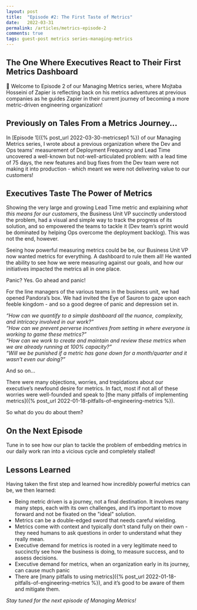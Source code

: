 ```yaml
---
layout: post
title:  "Episode #2: The First Taste of Metrics"
date:   2022-03-31
permalink: /articles/metrics-episode-2
comments: true
tags: guest-post metrics series-managing-metrics
---
```


## The One Where Executives React to Their First Metrics Dashboard

🍿 Welcome to Episode 2 of our Managing Metrics series, where Mojtaba Hosseini of Zapier is reflecting back on his metrics adventures at previous companies as he guides Zapier in their current journey of becoming a more metric-driven engineering organization! 

## Previously on Tales From a Metrics Journey…

In [Episode 1]({% post_url 2022-03-30-metricsep1 %}) of our Managing Metrics series, I wrote about a previous organization where the Dev and Ops teams' measurement of Deployment Frequency and Lead Time uncovered a well-known but not-well-articulated problem: with a lead time of 75 days, the new features and bug fixes from the Dev team were not making it into production - which meant we were not delivering value to our customers!

## Executives Taste The Power of Metrics

Showing the very large and growing Lead Time metric and explaining *what this means for our customers*, the Business Unit VP succinctly understood the problem, had a visual and simple way to track the progress of its solution, and so empowered the teams to tackle it (Dev team’s sprint would be dominated by helping Ops overcome the deployment backlog). This was not the end, however.

<!-- ![phenomenal power](https://gifimage.net/wp-content/uploads/2018/04/phenomenal-cosmic-power-gif-1.gif) -->

Seeing how powerful measuring metrics could be be, our Business Unit VP now wanted metrics for everything. A dashboard to rule them all! He wanted the ability to see how we were measuring against our goals, and how our initiatives impacted the metrics all in one place. 

Panic? Yes. Go ahead and panic!

For the line managers of the various teams in the business unit, we had opened Pandora’s box. We had invited the Eye of Sauron to gaze upon each feeble kingdom - and so a good degree of panic and depression set in.

_“How can we quantify to a simple dashboard all the nuance, complexity, and intricacy involved in our work?”_  
_“How can we prevent perverse incentives from setting in where everyone is working to game these metrics?”_  
_“How can we work to create and maintain and review these metrics when we are already running at 100% capacity?”_  
_“Will we be punished if a metric has gone down for a month/quarter and it wasn’t even our doing?”_

And so on...

There were many objections, worries, and trepidations about our executive’s newfound desire for metrics. In fact, most if not all of these worries were well-founded and speak to [the many pitfalls of implementing metrics]({% post_url 2022-01-18-pitfalls-of-engineering-metrics %}). 

So what do you do about them?

## On the Next Episode

Tune in to see how our plan to tackle the problem of embedding metrics in our daily work ran into a vicious cycle and completely stalled!

## Lessons Learned

Having taken the first step and learned how incredibly powerful metrics can be, we then learned:

- Being metric driven is a journey, not a final destination. It involves many many steps, each with its own challenges, and it’s important to move forward and not be fixated on the "ideal" solution.
- Metrics can be a double-edged sword that needs careful wielding.
- Metrics come with context and typically don’t stand fully on their own - they need humans to ask questions in order to understand what they really mean.
- Executive demand for metrics is rooted in a very legitimate need to succinctly see how the business is doing, to measure success, and to assess decisions.
- Executive demand for metrics, when an organization early in its journey, can cause much panic
- There are [many pitfalls to using metrics]({% post_url 2022-01-18-pitfalls-of-engineering-metrics %}), and it’s good to be aware of them and mitigate them.

_Stay tuned for the next episode of Managing Metrics!_